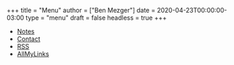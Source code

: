 +++
title = "Menu"
author = ["Ben Mezger"]
date = 2020-04-23T00:00:00-03:00
type = "menu"
draft = false
headless = true
+++

-   [Notes](/notes)
-   [Contact](/contact)
-   [RSS](/index.xml)
-   [AllMyLinks](https://links.seds.nl/)
